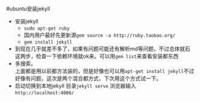 #ubuntu安装jekyll  
- 安装jekyll  
  - `sudo apt-get ruby`  
  - 国内用户最好先更新源`gem source -a http://ruby.taobao.org/`  
  - `gem install jekyll`  
-  到现在几乎就差不多了，如果有问题可能还有解析md等问题，不过总体就石这两步，检查一下依赖环境就ok来。可以用`gem list`来查看安装都东西  
-  多搜索。  
上面都是用以前都方法装的，但是好像也可以用`apt-get install jekyll`不过好像有问题，这次是两个混合都方式，下次用这个方式试一下。  
-  启动切换到本地jekyll 目录`jekyll serve` 浏览器输入`http://localhost:4000/`    
  


